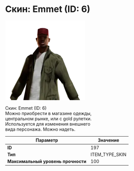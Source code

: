 # Скин: Emmet (ID: 6)

![Item Image](../img/197.webp?raw=true)

Скин: Emmet (ID: 6)<br>Можно приобрести в магазине одежды,<br>центральном рынке, или с gold рулетки.<br>Используется для изменения внешнего<br>вида персонажа. Можно надеть.


| Параметр | Значение |
|----------|----------|
| **ID** | 197 |
| **Тип** | ITEM_TYPE_SKIN |
| **Максимальный уровень прочности** | 100 |

